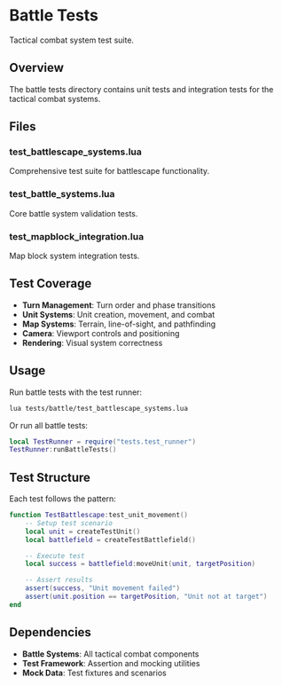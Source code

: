 # Battle Tests

Tactical combat system test suite.

## Overview

The battle tests directory contains unit tests and integration tests for the tactical combat systems.

## Files

### test_battlescape_systems.lua
Comprehensive test suite for battlescape functionality.

### test_battle_systems.lua
Core battle system validation tests.

### test_mapblock_integration.lua
Map block system integration tests.

## Test Coverage

- **Turn Management**: Turn order and phase transitions
- **Unit Systems**: Unit creation, movement, and combat
- **Map Systems**: Terrain, line-of-sight, and pathfinding
- **Camera**: Viewport controls and positioning
- **Rendering**: Visual system correctness

## Usage

Run battle tests with the test runner:

```bash
lua tests/battle/test_battlescape_systems.lua
```

Or run all battle tests:

```lua
local TestRunner = require("tests.test_runner")
TestRunner:runBattleTests()
```

## Test Structure

Each test follows the pattern:

```lua
function TestBattlescape:test_unit_movement()
    -- Setup test scenario
    local unit = createTestUnit()
    local battlefield = createTestBattlefield()

    -- Execute test
    local success = battlefield:moveUnit(unit, targetPosition)

    -- Assert results
    assert(success, "Unit movement failed")
    assert(unit.position == targetPosition, "Unit not at target")
end
```

## Dependencies

- **Battle Systems**: All tactical combat components
- **Test Framework**: Assertion and mocking utilities
- **Mock Data**: Test fixtures and scenarios